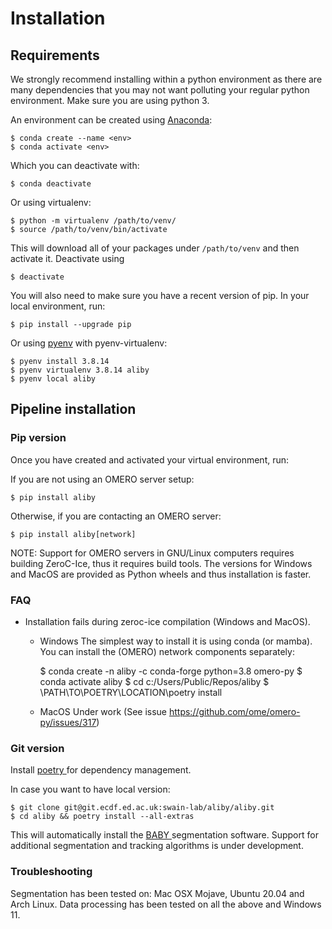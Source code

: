 # Installation

## Requirements
We strongly recommend installing within a python environment as there are many dependencies that you may not want polluting your regular python environment.
Make sure you are using python 3.

An environment can be created using [Anaconda](https://www.anaconda.com/):

    $ conda create --name <env>
    $ conda activate <env>

Which you can deactivate with:

    $ conda deactivate

Or using virtualenv:

    $ python -m virtualenv /path/to/venv/
    $ source /path/to/venv/bin/activate

This will download all of your packages under `/path/to/venv` and then activate it.
Deactivate using

    $ deactivate

You will also need to make sure you have a recent version of pip.
In your local environment, run:

    $ pip install --upgrade pip

Or using [pyenv](https://github.com/pyenv/pyenv) with pyenv-virtualenv:

    $ pyenv install 3.8.14
    $ pyenv virtualenv 3.8.14 aliby
    $ pyenv local aliby


## Pipeline installation

### Pip version
Once you have created and activated your virtual environment, run:

If you are not using an OMERO server setup:

    $ pip install aliby

Otherwise, if you are contacting an OMERO server:

    $ pip install aliby[network]

NOTE: Support for OMERO servers in GNU/Linux computers requires building ZeroC-Ice, thus it requires build tools. The versions for Windows and MacOS are provided as Python wheels and thus installation is faster.

### FAQ
- Installation fails during zeroc-ice compilation (Windows and MacOS).

  - Windows
  The simplest way to install it is using conda (or mamba). You can install the (OMERO) network components separately:

    $ conda create -n aliby -c conda-forge python=3.8 omero-py
    $ conda activate aliby
    $ cd c:/Users/Public/Repos/aliby
    $ \PATH\TO\POETRY\LOCATION\poetry install

  - MacOS
  Under work (See issue https://github.com/ome/omero-py/issues/317)

### Git version

Install [ poetry ](https://python-poetry.org/docs/#installation) for dependency management.

In case you want to have local version:

    $ git clone git@git.ecdf.ed.ac.uk:swain-lab/aliby/aliby.git
    $ cd aliby && poetry install --all-extras

This will automatically install the [ BABY ](https://git.ecdf.ed.ac.uk/swain-lab/aliby/baby) segmentation software. Support for additional segmentation and tracking algorithms is under development.

### Troubleshooting

Segmentation has been tested on: Mac OSX Mojave, Ubuntu 20.04 and Arch Linux.
Data processing has been tested on all the above and Windows 11.


